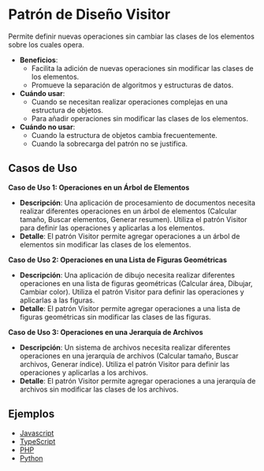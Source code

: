 # Patrón de Diseño Visitor

Permite definir nuevas operaciones sin cambiar las clases de los elementos sobre los cuales opera.

- **Beneficios**:
  - Facilita la adición de nuevas operaciones sin modificar las clases de los elementos.
  - Promueve la separación de algoritmos y estructuras de datos.
- **Cuándo usar**:
  - Cuando se necesitan realizar operaciones complejas en una estructura de objetos.
  - Para añadir operaciones sin modificar las clases de los elementos.
- **Cuándo no usar**:
  - Cuando la estructura de objetos cambia frecuentemente.
  - Cuando la sobrecarga del patrón no se justifica.

## Casos de Uso

**Caso de Uso 1: Operaciones en un Árbol de Elementos**

- **Descripción**: Una aplicación de procesamiento de documentos necesita realizar diferentes operaciones en un árbol de elementos (Calcular tamaño, Buscar elementos, Generar resumen). Utiliza el patrón Visitor para definir las operaciones y aplicarlas a los elementos.
- **Detalle**: El patrón Visitor permite agregar operaciones a un árbol de elementos sin modificar las clases de los elementos.

**Caso de Uso 2: Operaciones en una Lista de Figuras Geométricas**

- **Descripción**: Una aplicación de dibujo necesita realizar diferentes operaciones en una lista de figuras geométricas (Calcular área, Dibujar, Cambiar color). Utiliza el patrón Visitor para definir las operaciones y aplicarlas a las figuras.
- **Detalle**: El patrón Visitor permite agregar operaciones a una lista de figuras geométricas sin modificar las clases de las figuras.

**Caso de Uso 3: Operaciones en una Jerarquía de Archivos**

- **Descripción**: Un sistema de archivos necesita realizar diferentes operaciones en una jerarquía de archivos (Calcular tamaño, Buscar archivos, Generar índice). Utiliza el patrón Visitor para definir las operaciones y aplicarlas a los archivos.
- **Detalle**: El patrón Visitor permite agregar operaciones a una jerarquía de archivos sin modificar las clases de los archivos.

## Ejemplos

- [Javascript](./examples/javascript.js)
- [TypeScript](./examples/typescript.ts)
- [PHP](./examples/php.php)
- [Python](./examples/python.py)

